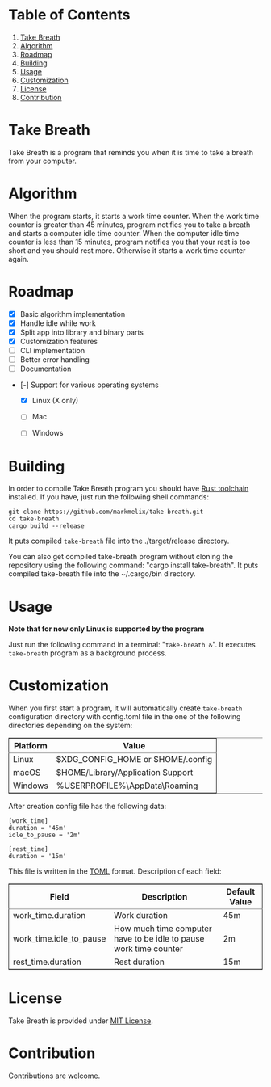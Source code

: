 # Table of Contents

1.  [Take Breath](#introdution)
2.  [Algorithm](#algorithm)
3.  [Roadmap](#roadmap)
4.  [Building](#building)
5.  [Usage](#usage)
6.  [Customization](#customization)
7.  [License](#license)
8.  [Contribution](#contribution)



<a id="introdution"></a>

# Take Breath

Take Breath is a program that reminds you when it is time to take a breath
from your computer.


<a id="algorithm"></a>

# Algorithm

When the program starts, it starts a work time counter. When the work time
counter is greater than 45 minutes, program notifies you to take a breath and
starts a computer idle time counter. When the computer idle time counter is
less than 15 minutes, program notifies you that your rest is too short and you
should rest more. Otherwise it starts a work time counter again.


<a id="roadmap"></a>

# Roadmap

-   [X] Basic algorithm implementation
-   [X] Handle idle while work
-   [X] Split app into library and binary parts
-   [X] Customization features
-   [ ] CLI implementation
-   [ ] Better error handling
-   [ ] Documentation
-   [-] Support for various operating systems
	-   [X] Linux (X only)
	-   [ ] Mac
	-   [ ] Windows


<a id="building"></a>

# Building

In order to compile Take Breath program you should have [Rust toolchain](https://www.rust-lang.org/tools/install)
installed. If you have, just run the following shell commands:

	git clone https://github.com/markmelix/take-breath.git
	cd take-breath
	cargo build --release

It puts compiled `take-breath` file into the ./target/release directory.

You can also get compiled take-breath program without cloning the repository
using the following command: "cargo install take-breath". It puts compiled
take-breath file into the ~/.cargo/bin directory.


<a id="usage"></a>

# Usage

**Note that for now only Linux is supported by the program**

Just run the following command in a terminal: "`take-breath
  &`". It executes `take-breath` program as a background process.


<a id="customization"></a>

# Customization

When you first start a program, it will automatically create `take-breath`
configuration directory with config.toml file in the one of the following
directories depending on the system:

<table border="2" cellspacing="0" cellpadding="6" rules="groups" frame="hsides">


<colgroup>
<col  class="org-left" />

<col  class="org-left" />
</colgroup>
<thead>
<tr>
<th scope="col" class="org-left">Platform</th>
<th scope="col" class="org-left">Value</th>
</tr>
</thead>

<tbody>
<tr>
<td class="org-left">Linux</td>
<td class="org-left">$XDG_CONFIG_HOME or $HOME/.config</td>
</tr>


<tr>
<td class="org-left">macOS</td>
<td class="org-left">$HOME/Library/Application Support</td>
</tr>


<tr>
<td class="org-left">Windows</td>
<td class="org-left">%USERPROFILE%\AppData\Roaming</td>
</tr>
</tbody>
</table>

After creation config file has the following data:

	[work_time]
	duration = '45m'
	idle_to_pause = '2m'

	[rest_time]
	duration = '15m'

This file is written in the [TOML](https://toml.io) format.
Description of each field:

<table border="2" cellspacing="0" cellpadding="6" rules="groups" frame="hsides">


<colgroup>
<col  class="org-left" />

<col  class="org-left" />

<col  class="org-left" />
</colgroup>
<thead>
<tr>
<th scope="col" class="org-left">Field</th>
<th scope="col" class="org-left">Description</th>
<th scope="col" class="org-left">Default Value</th>
</tr>
</thead>

<tbody>
<tr>
<td class="org-left">work_time.duration</td>
<td class="org-left">Work duration</td>
<td class="org-left">45m</td>
</tr>


<tr>
<td class="org-left">work_time.idle_to_pause</td>
<td class="org-left">How much time computer have to be idle to pause work time counter</td>
<td class="org-left">2m</td>
</tr>


<tr>
<td class="org-left">rest_time.duration</td>
<td class="org-left">Rest duration</td>
<td class="org-left">15m</td>
</tr>
</tbody>
</table>


<a id="license"></a>

# License

Take Breath is provided under [MIT License](./LICENSE).


<a id="contribution"></a>

# Contribution

Contributions are welcome.
